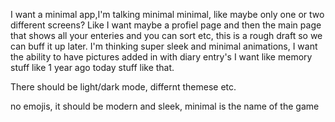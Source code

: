 I want a minimal app,I'm talking minimal minimal, like maybe only one or two different screens? Like I want maybe a profiel page and then the main page that shows all your enteries and you can sort etc, this is a rough draft so we can buff it up later. I'm thinking super sleek and minimal animations, I want the ability to have pictures added in with diary entry's I want like memory stuff like 1 year ago today stuff like that.

There should be light/dark mode, differnt themese etc.

no emojis, it should be modern and sleek, minimal is the name of the game
